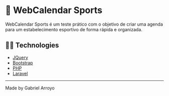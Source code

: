 # 📅 WebCalendar Sports
WebCalendar Sports é um teste prático com o objetivo de criar uma agenda para um estabelecimento esportivo de forma rápida e organizada.



## 👩‍💻 Technologies
- [JQuery](https://jquery.com/)
- [Bootstrap](https://getbootstrap.com/)
- [PHP](https://www.php.net/)
- [Laravel](https://laravel.com/)
--- 

Made by Gabriel Arroyo
